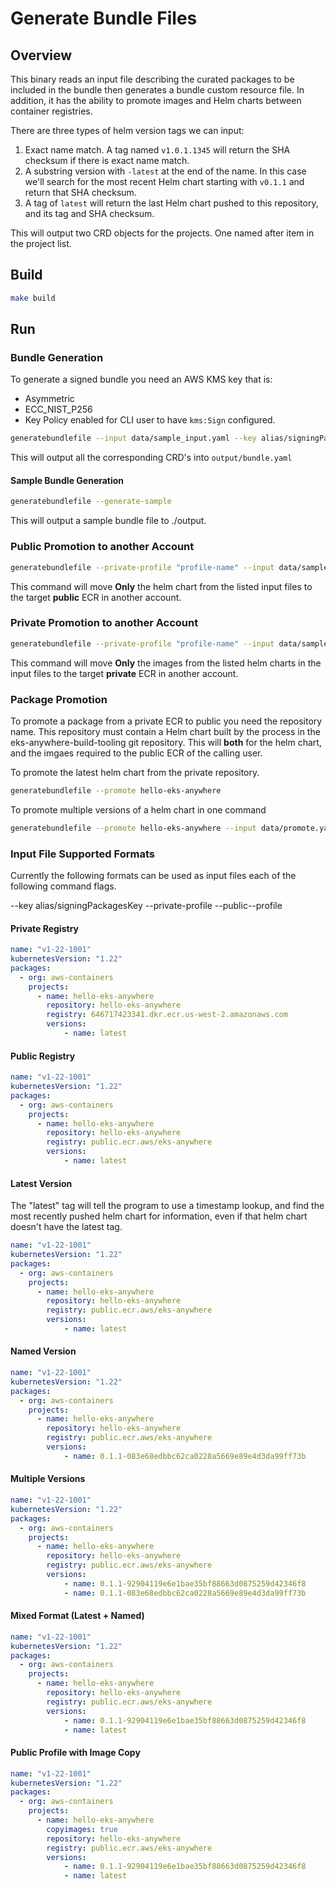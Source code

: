 # Generate Bundle Files

## Overview

This binary reads an input file describing the curated packages to be included in the bundle then generates a bundle custom resource file. In addition, it has the ability to promote images and Helm charts between container registries.

There are three types of helm version tags we can input:

1. Exact name match. A tag named `v1.0.1.1345` will return the SHA checksum if there is exact name match.
2. A substring version with `-latest` at the end of the name. In this case we'll search for the most recent Helm chart starting with `v0.1.1` and return that SHA checksum.
3. A tag of `latest` will return the last Helm chart pushed to this repository, and its tag and SHA checksum.

This will output two CRD objects for the projects. One named after item in the project list.

## Build

```sh
make build
```

## Run

### Bundle Generation

To generate a signed bundle you need an AWS KMS key that is:
- Asymmetric
- ECC_NIST_P256
- Key Policy enabled for CLI user to have `kms:Sign` configured. 

```sh
generatebundlefile --input data/sample_input.yaml --key alias/signingPackagesKey
```

This will output all the corresponding CRD's into `output/bundle.yaml` 

#### Sample Bundle Generation

```sh
generatebundlefile --generate-sample
```

This will output a sample bundle file to ./output.


### Public Promotion to another Account

```sh
generatebundlefile --private-profile "profile-name" --input data/sample_input.yaml
```

This command will move **Only** the helm chart from the listed input files to the target **public** ECR in another account.

### Private Promotion to another Account

```sh
generatebundlefile --private-profile "profile-name" --input data/sample_input.yaml
```

This command will move **Only** the images from the listed helm charts in the input files to the target **private** ECR in another account.

### Package Promotion

To promote a package from a private ECR to public you need the repository name. This repository must contain a Helm chart built by the process in the eks-anywhere-build-tooling git repository.
This will **both** for the helm chart, and the imgaes required to the public ECR of the calling user.

To promote the latest helm chart from the private repository.

```sh
generatebundlefile --promote hello-eks-anywhere
```

To promote multiple versions of a helm chart in one command

```sh
generatebundlefile --promote hello-eks-anywhere --input data/promote.yaml
```

### Input File Supported Formats

Currently the following formats can be used as input files each of the following command flags.

--key alias/signingPackagesKey
--private-profile
--public--profile

#### Private Registry

```yaml
name: "v1-22-1001"
kubernetesVersion: "1.22"
packages:
  - org: aws-containers
    projects:
      - name: hello-eks-anywhere
        repository: hello-eks-anywhere
        registry: 646717423341.dkr.ecr.us-west-2.amazonaws.com
        versions:
            - name: latest
```

#### Public Registry

```yaml
name: "v1-22-1001"
kubernetesVersion: "1.22"
packages:
  - org: aws-containers
    projects:
      - name: hello-eks-anywhere
        repository: hello-eks-anywhere
        registry: public.ecr.aws/eks-anywhere
        versions:
            - name: latest
```

#### Latest Version

The "latest" tag will tell the program to use a timestamp lookup, and find the most recently pushed helm chart for information, even if that helm chart doesn't have the latest tag.

```yaml
name: "v1-22-1001"
kubernetesVersion: "1.22"
packages:
  - org: aws-containers
    projects:
      - name: hello-eks-anywhere
        repository: hello-eks-anywhere
        registry: public.ecr.aws/eks-anywhere
        versions:
            - name: latest
```

#### Named Version

```yaml
name: "v1-22-1001"
kubernetesVersion: "1.22"
packages:
  - org: aws-containers
    projects:
      - name: hello-eks-anywhere
        repository: hello-eks-anywhere
        registry: public.ecr.aws/eks-anywhere
        versions:
            - name: 0.1.1-083e68edbbc62ca0228a5669e89e4d3da99ff73b
```

#### Multiple Versions

```yaml
name: "v1-22-1001"
kubernetesVersion: "1.22"
packages:
  - org: aws-containers
    projects:
      - name: hello-eks-anywhere
        repository: hello-eks-anywhere
        registry: public.ecr.aws/eks-anywhere
        versions:
            - name: 0.1.1-92904119e6e1bae35bf88663d0875259d42346f8
            - name: 0.1.1-083e68edbbc62ca0228a5669e89e4d3da99ff73b
```

#### Mixed Format (Latest + Named)

```yaml
name: "v1-22-1001"
kubernetesVersion: "1.22"
packages:
  - org: aws-containers
    projects:
      - name: hello-eks-anywhere
        repository: hello-eks-anywhere
        registry: public.ecr.aws/eks-anywhere
        versions:
            - name: 0.1.1-92904119e6e1bae35bf88663d0875259d42346f8
            - name: latest
```


#### Public Profile with Image Copy

```yaml
name: "v1-22-1001"
kubernetesVersion: "1.22"
packages:
  - org: aws-containers
    projects:
      - name: hello-eks-anywhere
        copyimages: true
        repository: hello-eks-anywhere
        registry: public.ecr.aws/eks-anywhere
        versions:
            - name: 0.1.1-92904119e6e1bae35bf88663d0875259d42346f8
            - name: latest

```
